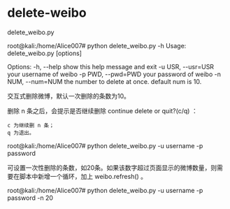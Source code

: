 
# delete-weibo
delete_weibo.py



root@kali:/home/Alice007# python delete_weibo.py -h
Usage: delete_weibo.py [options]

Options:
  -h, --help         show this help message and exit
  -u USR, --usr=USR  your username of weibo
  -p PWD, --pwd=PWD  your password of weibo
  -n NUM, --num=NUM  the number to delete at once. default num is 10.



交互式删除微博，默认一次删除的条数为10。 

删除 n 条之后，会提示是否继续删除 continue delete or quit?(c/q) ：

    c 为继续删 n 条；
    q 为退出。
  
  
root@kali:/home/Alice007# python delete_weibo.py -u username -p password


可设置一次性删除的条数，如20条。如果该数字超过页面显示的微博数量，则需要在脚本中新增一个循环，加上 weibo.refresh() 。

root@kali:/home/Alice007# python delete_weibo.py -u username -p password -n 20

